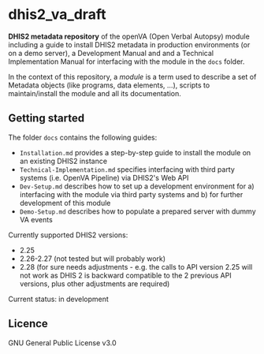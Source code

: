 # dhis2_va_draft 

**DHIS2 metadata repository** of the openVA (Open Verbal Autopsy) module including a guide to install DHIS2 metadata in production environments (or on a demo server), a Development Manual and and a Technical Implementation Manual for interfacing with the module in the `docs` folder.

In the context of this repository, a _module_ is a term used to describe a set of Metadata objects (like programs, data elements, ...), scripts to maintain/install the module and all its documentation.

## Getting started

The folder `docs` contains the following guides:

- `Installation.md` provides a step-by-step guide to install the module on an existing DHIS2 instance
- `Technical-Implementation.md` specifies interfacing with third party systems (i.e. OpenVA Pipeline) via DHIS2's Web API
- `Dev-Setup.md` describes how to set up a development environment for a) interfacing with the module via third party systems and b) for further development of this module
- `Demo-Setup.md` describes how to populate a prepared server with dummy VA events

Currently supported DHIS2 versions:

- 2.25
- 2.26-2.27 (not tested but will probably work)
- 2.28 (for sure needs adjustments - e.g. the calls to API version 2.25 will not work as DHIS 2 is backward compatible to the 2 previous API versions, plus other adjustments are required)

Current status: in development

## Licence
GNU General Public License v3.0
